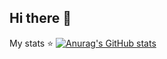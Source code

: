 ## Hi there 👋

My stats ⭐
[![Anurag's GitHub stats](https://github-readme-stats.vercel.app/api?username=anuraghazra)](https://github.com/nhat092005/github-readme-stats)

